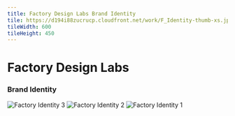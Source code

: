 ```yaml
---
title: Factory Design Labs Brand Identity
tile: https://d194i88zucrucp.cloudfront.net/work/F_Identity-thumb-xs.jpg
tileWidth: 600
tileHeight: 450
---
```


# Factory Design Labs

### Brand Identity

![Factory Identity 3](https://d194i88zucrucp.cloudfront.net/work/F_Identity3-lg.jpg)
![Factory Identity 2](https://d194i88zucrucp.cloudfront.net/work/F_Identity2-lg.jpg)
![Factory Identity 1](https://d194i88zucrucp.cloudfront.net/work/F_Identity1-lg.jpg)
